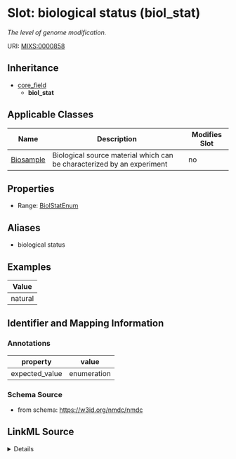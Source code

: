 # Slot: biological status (biol_stat)


_The level of genome modification._



URI: [MIXS:0000858](https://w3id.org/mixs/0000858)




## Inheritance

* [core_field](core_field.md)
    * **biol_stat**





## Applicable Classes

| Name | Description | Modifies Slot |
| --- | --- | --- |
[Biosample](Biosample.md) | Biological source material which can be characterized by an experiment |  no  |







## Properties

* Range: [BiolStatEnum](BiolStatEnum.md)



## Aliases


* biological status




## Examples

| Value |
| --- |
| natural |

## Identifier and Mapping Information





### Annotations

| property | value |
| --- | --- |
| expected_value | enumeration || occurrence | 1 |



### Schema Source


* from schema: https://w3id.org/nmdc/nmdc




## LinkML Source

<details>
```yaml
name: biol_stat
annotations:
  expected_value:
    tag: expected_value
    value: enumeration
  occurrence:
    tag: occurrence
    value: '1'
description: The level of genome modification.
title: biological status
examples:
- value: natural
from_schema: https://w3id.org/nmdc/nmdc
aliases:
- biological status
rank: 1000
is_a: core field
slot_uri: MIXS:0000858
multivalued: false
alias: biol_stat
domain_of:
- Biosample
range: biol_stat_enum

```
</details>
